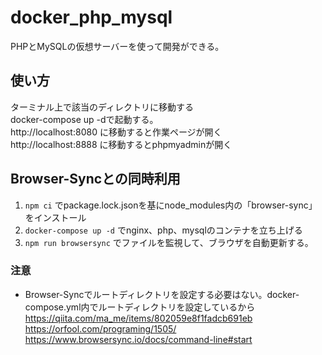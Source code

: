 # docker_php_mysql
PHPとMySQLの仮想サーバーを使って開発ができる。  
  
## 使い方
ターミナル上で該当のディレクトリに移動する  
docker-compose up -dで起動する。  
http://localhost:8080 に移動すると作業ページが開く  
http://localhost:8888 に移動するとphpmyadminが開く  
  
## Browser-Syncとの同時利用
1. `npm ci` でpackage.lock.jsonを基にnode_modules内の「browser-sync」をインストール
2. `docker-compose up -d` でnginx、php、mysqlのコンテナを立ち上げる
3. `npm run browsersync` でファイルを監視して、ブラウザを自動更新する。

### 注意
- Browser-Syncでルートディレクトリを設定する必要はない。docker-compose.yml内でルートディレクトリを設定しているから  
https://qiita.com/ma_me/items/802059e8f1fadcb691eb  
https://orfool.com/programing/1505/  
https://www.browsersync.io/docs/command-line#start
